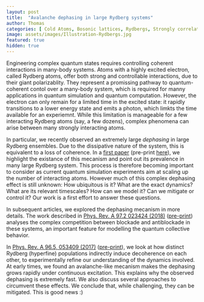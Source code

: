 ```yaml
---
layout: post
title:  "Avalanche dephasing in large Rydberg systems"
author: Thomas
categories: [ Cold Atoms, Bosonic lattices, Rydbergs, Strongly correlated systems ]
image: assets/images/Illustration-Rydbergs.jpg
featured: true
hidden: true
---
```


Engineering complex quantum states requires controlling coherent interactions in many-body systems. Atoms with a highly excited electron, called Rydberg atoms, offer both strong and controllable interactions, due to their giant polarizablity.
They represent a promissing pathway to quantum-coherent contol over a many-body system, which is required for manny applications in quantum simulation and quantum computation. 
However, the electron can only remain for a limited time in the excited state: it rapidly transitions to a lower energy state and emits a photon, which limkts the time available for an experiemnt.
While this limitation is manageable for a few interacting Rydberg atoms (say, a few dozens), complex phenomena can arise between many strongly interacting atoms.

In particular, we recently observed an extremely large *dephasing* in large Rydberg ensembles. Due to the dissipative nature of the system, this is equivalent to a loss of coherence. 
In a [first paper](https://journals.aps.org/pra/abstract/10.1103/PhysRevA.97.023424) (pre-print [here](https://arxiv.org/pdf/1510.08710.pdf)), we highlight the existance of this mecanism and point out its prevalence in many large Rydberg system. 
This process is therefore becoming important to consider as current quantum simulation experiments aim at scaling up the number of interacting atoms. 
However much of this complex dephasing effect is still unknown: How ubiquitous is it? What are the exact dynamics? What are its relevant timescales? How can we model it? Can we mitigate or control it? 
Our work is a first effort to answer these questions.

In subsequent articles, we explored the dephasing mecanism in more details. The work described in [Phys. Rev. A 97.2 023424 (2018)](https://journals.aps.org/pra/abstract/10.1103/PhysRevA.97.023424) ([pre-print](https://arxiv.org/pdf/1710.01752.pdf)) analyses the complex competition between blockade and antiblockade in these systems, an important feature for modelling the quantum collective behavior. 

In [Phys. Rev. A 96.5, 053409 (2017)](https://journals.aps.org/pra/abstract/10.1103/PhysRevA.96.053409) ([pre-print](https://arxiv.org/pdf/1709.02460.pdf)), we look at how distinct Rydberg (hyperfine) populations indirectly induce decoherence on each other, to experimentally refine our understanding of the dynamics involved.
At early times, we found an avalanche-like mecanism makes the dephasing grows rapidly under continuous excitation. This explains why the observed dephasing is extremely fast. 
We also discuss several approaches to circumvent these effects. We conclude that, while challenging, they can be mitigated. This is good news :)
 